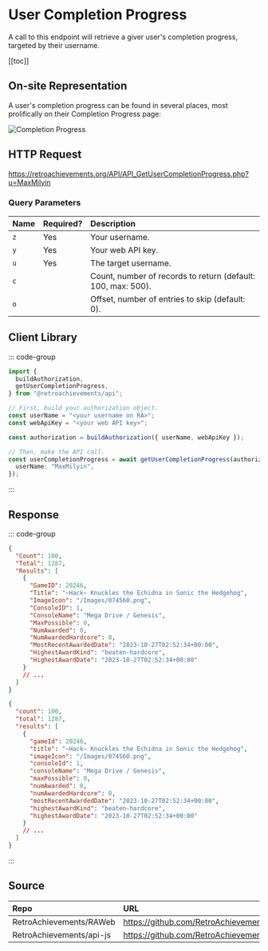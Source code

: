 <script setup>
import SampleRequest from '../components/SampleRequest.vue';
</script>

# User Completion Progress

A call to this endpoint will retrieve a giver user's completion progress, targeted by their username.

[[toc]]

## On-site Representation

A user's completion progress can be found in several places, most prolifically on their Completion Progress page:

![Completion Progress](/completion-progress.png)

## HTTP Request

<SampleRequest httpVerb="GET">https://retroachievements.org/API/API_GetUserCompletionProgress.php?u=MaxMilyin</SampleRequest>

### Query Parameters

| Name | Required? | Description                                                  |
| :--- | :-------- | :----------------------------------------------------------- |
| `z`  | Yes       | Your username.                                               |
| `y`  | Yes       | Your web API key.                                            |
| `u`  | Yes       | The target username.                                         |
| `c`  |           | Count, number of records to return (default: 100, max: 500). |
| `o`  |           | Offset, number of entries to skip (default: 0).              |

## Client Library

::: code-group

```ts [NodeJS]
import {
  buildAuthorization,
  getUserCompletionProgress,
} from "@retroachievements/api";

// First, build your authorization object.
const userName = "<your username on RA>";
const webApiKey = "<your web API key>";

const authorization = buildAuthorization({ userName, webApiKey });

// Then, make the API call.
const userCompletionProgress = await getUserCompletionProgress(authorization, {
  userName: "MaxMilyin",
});
```

:::

## Response

::: code-group

```json [HTTP Response]
{
  "Count": 100,
  "Total": 1287,
  "Results": [
    {
      "GameID": 20246,
      "Title": "~Hack~ Knuckles the Echidna in Sonic the Hedgehog",
      "ImageIcon": "/Images/074560.png",
      "ConsoleID": 1,
      "ConsoleName": "Mega Drive / Genesis",
      "MaxPossible": 0,
      "NumAwarded": 0,
      "NumAwardedHardcore": 0,
      "MostRecentAwardedDate": "2023-10-27T02:52:34+00:00",
      "HighestAwardKind": "beaten-hardcore",
      "HighestAwardDate": "2023-10-27T02:52:34+00:00"
    }
    // ...
  ]
}
```

```json [NodeJS]
{
  "count": 100,
  "total": 1287,
  "results": [
    {
      "gameId": 20246,
      "title": "~Hack~ Knuckles the Echidna in Sonic the Hedgehog",
      "imageIcon": "/Images/074560.png",
      "consoleId": 1,
      "consoleName": "Mega Drive / Genesis",
      "maxPossible": 0,
      "numAwarded": 0,
      "numAwardedHardcore": 0,
      "mostRecentAwardedDate": "2023-10-27T02:52:34+00:00",
      "highestAwardKind": "beaten-hardcore",
      "highestAwardDate": "2023-10-27T02:52:34+00:00"
    }
    // ...
  ]
}
```

:::

## Source

| Repo                     | URL                                                                                                 |
| :----------------------- | :-------------------------------------------------------------------------------------------------- |
| RetroAchievements/RAWeb  | https://github.com/RetroAchievements/RAWeb/blob/master/public/API/API_GetUserCompletionProgress.php |
| RetroAchievements/api-js | https://github.com/RetroAchievements/api-js/blob/main/src/user/getUserCompletionProgress.ts         |
